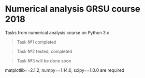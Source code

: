 # Numerical analysis GRSU course 2018

Tasks from numerical analysis course on Python 3.x
> Task №1 completed

> Task №2 tested, completed

> Task №3 will be done soon

matplotlib==2.1.2,
numpy==1.14.0,
scipy==1.0.0
are required

